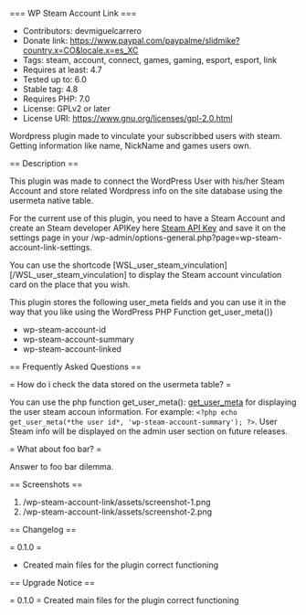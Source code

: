 === WP Steam Account Link ===
* Contributors: devmiguelcarrero
* Donate link: https://www.paypal.com/paypalme/slidmike?country.x=CO&locale.x=es_XC
* Tags: steam, account, connect, games, gaming, esport, esport, link
* Requires at least: 4.7
* Tested up to: 6.0
* Stable tag: 4.8
* Requires PHP: 7.0
* License: GPLv2 or later
* License URI: https://www.gnu.org/licenses/gpl-2.0.html

Wordpress plugin made to vinculate your subscribbed users with steam. Getting information like name, NickName and games users own.

== Description ==

This plugin was made to connect the WordPress User with his/her Steam Account and store related Wordpress info on the site database using the usermeta native table.

For the current use of this plugin, you need to have a Steam Account and create an Steam developer APIKey here [Steam API Key](https://steamcommunity.com/dev/apikey) and save it on the settings page in your /wp-admin/options-general.php?page=wp-steam-account-link-settings.

You can use the shortcode [WSL_user_steam_vinculation][/WSL_user_steam_vinculation] to display the Steam account vinculation card on the place that you wish.

This plugin stores the following user_meta fields and you can use it in the way that you like using the WordPress PHP Function get_user_meta()}
* wp-steam-account-id
* wp-steam-account-summary
* wp-steam-account-linked

== Frequently Asked Questions ==

= How do i check the data stored on the usermeta table? =

You can use the php function get_user_meta(): [get_user_meta](https://developer.wordpress.org/reference/functions/get_user_meta/) for displaying the user steam accoun information. For example: `<?php echo get_user_meta(*the user id*, 'wp-steam-account-summary'); ?>`.
User Steam info will be displayed on the admin user section on future releases.

= What about foo bar? =

Answer to foo bar dilemma.

== Screenshots ==

1. /wp-steam-account-link/assets/screenshot-1.png
2. /wp-steam-account-link/assets/screenshot-2.png

== Changelog ==

= 0.1.0 =
* Created main files for the plugin correct functioning

== Upgrade Notice ==

= 0.1.0 =
Created main files for the plugin correct functioning